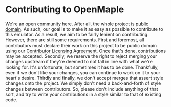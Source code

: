 # Contributing to OpenMaple #
We're an open community here. After all, the whole project is 
[public domain][pdl]. As such, our goal is to make it as easy as possible to 
contribute to this emulator. As a result, we aim to be fairly lenient on 
contributing. However, there are still some requirements. First and foremost, 
all contributors must declare their work on this project to be public domain 
using our [Contributor Licensing Agreement][cla]. Once that's done, 
contributions may be accepted. Secondly, we reserve the right to reject merging 
your changes upstream if they're deemed to not fall in line with what we're 
looking for. It's unfortunate, but sometimes it has to be done. Thankfully, 
even if we don't like your changes, you can continue to work on it to your 
heart's desire. Thirdly and finally, we don't accept merges that assert style 
changes onto the project. We simply don't need a back-and-forth of style 
changes between contributors. So, please don't include anything of that sort, 
and try to write your contributions in a style similar to that of existing 
code. 

[pdl]: <http://unlicense.org/>                                      "Unlicense"
[cla]: <http://www.clahub.com/agreements/aaronweiss74/OpenMaple>    "CLA"
